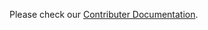 Please check our [Contributer Documentation](https://matrixctl.readthedocs.io/en/latest/contributer_documentation/index.html#contributer-documentation).
